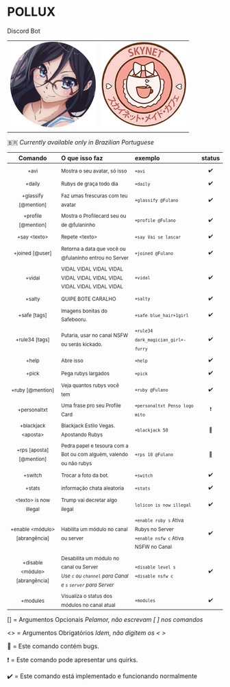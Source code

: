 
# **POLLUX**
Discord Bot

|     |    |
|:-------------|-------------:|
| ![Pollux](./avis/7.png)                     |                ![Pollux](./avis/skynet.png)        | 
|     |    |

🇧🇷 *Currently available only in Brazilian Portuguese*

| Comando        | O que isso faz           | exemplo  | status| 
| :-----------------: |:-------------| :-----|:-----:|
|<sub>+avi |<sub> Mostra o seu avatar, só isso |<sub> `+avi` |<sub> :heavy_check_mark:|
|<sub>+daily|<sub>Rubys de graça todo dia|<sub>`+daily`|<sub> :heavy_check_mark:|
|<sub>+glassify [@mention]|<sub>Faz umas frescuras com teu avatar|<sub>`+glassify @Fulano`|<sub> :heavy_check_mark:|
|<sub>+profile [@mention]|<sub>Mostra o Profilecard seu ou de @fulaninho|<sub>`+profile @Fulano`|<sub> :heavy_check_mark:|
|<sub>+say \<texto\>|<sub>Repete \<texto\>|<sub>`+say Vai se lascar`|<sub>:heavy_check_mark:|
|<sub>+joined [@user]|<sub>Retorna a data que você ou @fulaninho entrou no Server|<sub>`+joined @Fulano`|<sub> :heavy_check_mark:|
|<sub>+vidal|<sub>VIDAL VIDAL VIDAL VIDAL VIDAL VIDAL VIDAL VIDAL VIDAL VIDAL VIDAL VIDAL|<sub>`+vidal`|<sub> :heavy_check_mark:|
|<sub>+salty|<sub>QUIPE BOTE CARALHO|<sub>`+salty`|<sub> :heavy_check_mark:|
|<sub>+safe [tags]|<sub>Imagens bonitas do Safebooru.|<sub>`+safe blue_hair+1girl`|<sub> :heavy_check_mark:|
|<sub>+rule34 [tags]|<sub>Putaria, usar no canal NSFW ou serás kickado.|<sub>`+rule34 dark_magician_girl+-furry`|<sub> :heavy_check_mark:|
|<sub>+help|<sub>Abre isso|<sub>`+help`|<sub> :heavy_check_mark:|
|<sub>+pick|<sub>Pega rubys largados|<sub>`+pick`|<sub> :heavy_check_mark:|
|<sub>+ruby [@mention]|<sub>Veja quantos rubys você tem|<sub>`+ruby @Fulano`|<sub> :heavy_check_mark:|
|<sub>+personaltxt|<sub>Uma frase pro seu Profile Card|<sub>`+personaltxt Penso logo mito`|<sub> :heavy_exclamation_mark:|
|<sub>+blackjack \<aposta\> |<sub>Blackjack Estilo Vegas. Apostando Rubys|<sub>`+blackjack 50`|<sub>      :bug:    |
|<sub>+rps [aposta] [@mention]|<sub>Pedra papel e tesoura com a Bot ou com alguém, valendo ou não rubys|<sub>`+rps 10 @Fulano`|<sub>     :bug:      |<sub>
|<sub>+switch|<sub>Trocar a foto da bot.   |<sub>`+switch`|<sub> :heavy_check_mark:|<sub>
|<sub>+stats|<sub>informação chata aleatoria|<sub>`+stats`|<sub> :heavy_check_mark:|<sub>
|<sub>\<texto\> is now illegal|<sub>Trump vai decretar algo ilegal|<sub>`lolicon is now illegal`|<sub> :heavy_check_mark:|<sub>
|<sub> +enable \<módulo\> [abrangência] |<sub>Habilita um módulo no canal ou server|<sub>`+enable ruby s` Ativa Rubys no Server <br>`+enable nsfw c` Ativa NSFW no Canal|<sub> :heavy_check_mark:|<sub>
|<sub> +disable \<módulo\> [abrangência] |<sub>Desabilita um módulo no canal ou Server<br> *Use `c` ou `channel` para Canal e `s` `server` para Server*|<sub>`+disable level s`  <br>`+disable nsfw c` |<sub> :heavy_check_mark:|<sub>
|<sub>+modules|<sub> Visualiza o status dos módulos no canal atual|<sub> `+modules`|<sub>:heavy_check_mark:|<sub>



[] = Argumentos Opcionais *Pelamor, não escrevam [ ] nos comandos*

<> = Argumentos Obrigatórios *Idem, não digitem os < >*

:bug: = Este comando contém bugs.

:heavy_exclamation_mark: = Este comando pode apresentar uns quirks.

:heavy_check_mark: = Este comando está implementado e funcionando normalmente 
